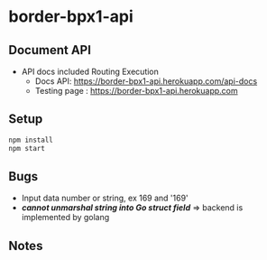 # border-bpx1-api

## Document API

- API docs included Routing Execution
  - Docs API: <https://border-bpx1-api.herokuapp.com/api-docs>
  - Testing page : <https://border-bpx1-api.herokuapp.com>

## Setup

```js
npm install
npm start
```

## Bugs

- Input data number or string, ex 169 and '169'
- ***cannot unmarshal string into Go struct field*** => backend is implemented by golang

## Notes
